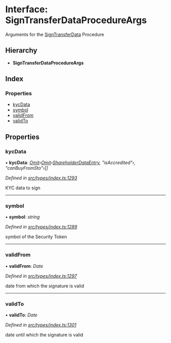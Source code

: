 # Interface: SignTransferDataProcedureArgs

Arguments for the [SignTransferData](../enums/_types_index_.proceduretype.md#signtransferdata) Procedure

## Hierarchy

- **SignTransferDataProcedureArgs**

## Index

### Properties

- [kycData](_types_index_.signtransferdataprocedureargs.md#kycdata)
- [symbol](_types_index_.signtransferdataprocedureargs.md#symbol)
- [validFrom](_types_index_.signtransferdataprocedureargs.md#validfrom)
- [validTo](_types_index_.signtransferdataprocedureargs.md#validto)

## Properties

### kycData

• **kycData**: _[Omit](../modules/_types_index_.md#omit)‹[Omit](../modules/_types_index_.md#omit)‹[ShareholderDataEntry](_types_index_.shareholderdataentry.md), "isAccredited"›, "canBuyFromSto"›[]_

_Defined in [src/types/index.ts:1293](https://github.com/PolymathNetwork/polymath-sdk/blob/a1cd5e3/src/types/index.ts#L1293)_

KYC data to sign

---

### symbol

• **symbol**: _string_

_Defined in [src/types/index.ts:1289](https://github.com/PolymathNetwork/polymath-sdk/blob/a1cd5e3/src/types/index.ts#L1289)_

symbol of the Security Token

---

### validFrom

• **validFrom**: _Date_

_Defined in [src/types/index.ts:1297](https://github.com/PolymathNetwork/polymath-sdk/blob/a1cd5e3/src/types/index.ts#L1297)_

date from which the signature is valid

---

### validTo

• **validTo**: _Date_

_Defined in [src/types/index.ts:1301](https://github.com/PolymathNetwork/polymath-sdk/blob/a1cd5e3/src/types/index.ts#L1301)_

date until which the signature is valid
